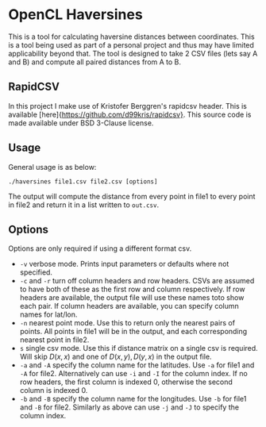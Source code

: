 # OpenCL Haversines

This is a tool for calculating haversine distances between coordinates. This is a tool being used as part of a personal project and thus may have limited applicability beyond that. The tool is designed to take 2 CSV files (lets say A and B) and compute all paired distances from A to B.

## RapidCSV

In this project I make use of Kristofer Berggren's rapidcsv header. This is available [here]{https://github.com/d99kris/rapidcsv}. This source code is made available under BSD 3-Clause license.


## Usage

General usage is as below:

```./haversines file1.csv file2.csv [options]```

The output will compute the distance from every point in file1 to every point in file2 and return it in a list written to `out.csv`.

## Options

Options are only required if using a different format csv.

 - `-v` verbose mode. Prints input parameters or defaults where not specified.
 - `-c` and `-r` turn off column headers and row headers. CSVs are assumed to have both of these as the first row and column respectively. If row headers are available, the output file will use these names toto show each pair. If column headers are available, you can specify column names for lat/lon.
 - `-n` nearest point mode. Use this to return only the nearest pairs of points. All points in file1 will be in the output, and each corresponding nearest point in file2.
 - `s` single csv mode. Use this if distance matrix on a single csv is required. Will skip $D(x,x)$ and one of $D(x,y),D(y,x)$ in the output file.
 - `-a` and `-A` specify the column name for the latitudes. Use `-a` for file1 and `-A` for file2. Alternatively can use `-i` and `-I` for the column index. If no row headers, the first column is indexed 0, otherwise the second column is indexed 0.
 - `-b` and `-B` specify the column name for the longitudes. Use `-b` for file1 and `-B` for file2. Similarly as above can use `-j` and `-J` to specify the column index.



